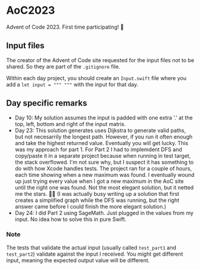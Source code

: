 # AoC2023

Advent of Code 2023. First time participating! 🎉

## Input files

The creator of the Advent of Code site requested for the input files not to be shared. So they are part of the `.gitignore` file.

Within each day project, you should create an `Input.swift` file where you add a `let input = """ """` with the input for that day.

## Day specific remarks

- Day 10: My solution assumes the input is padded with one extra '.' at the top, left, bottom and right of the input matrix.
- Day 23: This solution generates uses Dijkstra to generate valid paths, but not necesarrily the longest path. However, if you run it often enough and take the highest returned value. Eventually you will get lucky. This was my approach for part 1. For Part 2 I had to implemdent DFS and copy/paste it in a separate project because when running in test target, the stack overflowed. I'm not sure why, but I suspect it has something to do with how Xcode handles tests. The project ran for a couple of hours, each time showing when a new maximum was found. I eventually wound up just trying every value when I got a new maximum in the AoC site until the right one was found. Not the most elegant solution, but it netted me the stars. 🤷‍♂️ (I was actually busy writing up a solution that first creates a simplified graph while the DFS was running, but the right answer came before I could finish the more elegant solution.)
- Day 24: I did Part 2 using SageMath. Just plugged in the values from my input. No idea how to solve this in pure Swift.

### Note

The tests that validate the actual input (usually called `test_part1` and `test_part2`) validate against the input I received. You might get different input, meaning the expected output value will be different.
